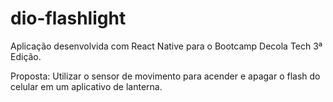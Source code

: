 # dio-flashlight

Aplicação desenvolvida com React Native para o Bootcamp Decola Tech 3ª Edição.

Proposta: Utilizar o sensor de movimento para acender e apagar
            o flash do celular em um aplicativo de lanterna.
